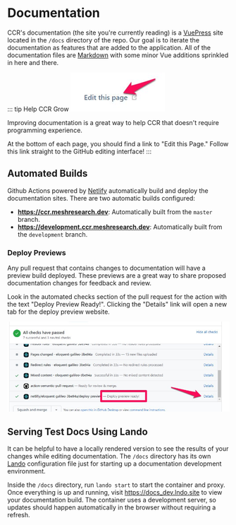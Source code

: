 # Documentation

CCR's documentation (the site you're currently reading) is a [VuePress](https://vuepress.vuejs.org) site located in the `/docs` directory of the repo.  Our goal is to iterate the documentation as features that are added to the application.  All of the documentation files are [Markdown](https://www.markdownguide.org/getting-started/) with some minor Vue additions sprinkled in here and there.

::: tip Help CCR Grow
![edit this page screenshot](./images/edit_this_page.jpg)

Improving documentation is a great way to help CCR that doesn't require programming experience.

At the bottom of each page, you should find a link to "Edit this Page."  Follow this link straight to the GitHub editing interface!
:::
## Automated Builds

Github Actions powered by [Netlify](https://netlify.com) automatically build and deploy the documentation sites.  There are two automatic builds configured:

- **<https://ccr.meshresearch.dev>**: Automatically built from the `master` branch.
- **<https://development.ccr.meshresearch.dev>**: Automatically built from the `development` branch.

### Deploy Previews

Any pull request that contains changes to documentation will have a preview build deployed.  These previews are a great way to share proposed documentation changes for feedback and review.  

Look in the automated checks section of the pull request for the action with the text "Deploy Preview Ready!".  Clicking the "Details" link will open a new tab for the deploy preview website.

![deploy previews screenshot](./images/deploy_previews.jpg)

## Serving Test Docs Using Lando

It can be helpful to have a locally rendered version to see the results of your changes while editing documentation.  The `/docs` directory has its own [Lando](https://lando.dev) configuration file just for starting up a documentation development environment.

Inside the `/docs` directory, run `lando start` to start the container and proxy.  Once everything is up and running, visit <https://docs_dev.lndo.site> to view your documentation build.  The container uses a development server, so updates should happen automatically in the browser without requiring a refresh.
